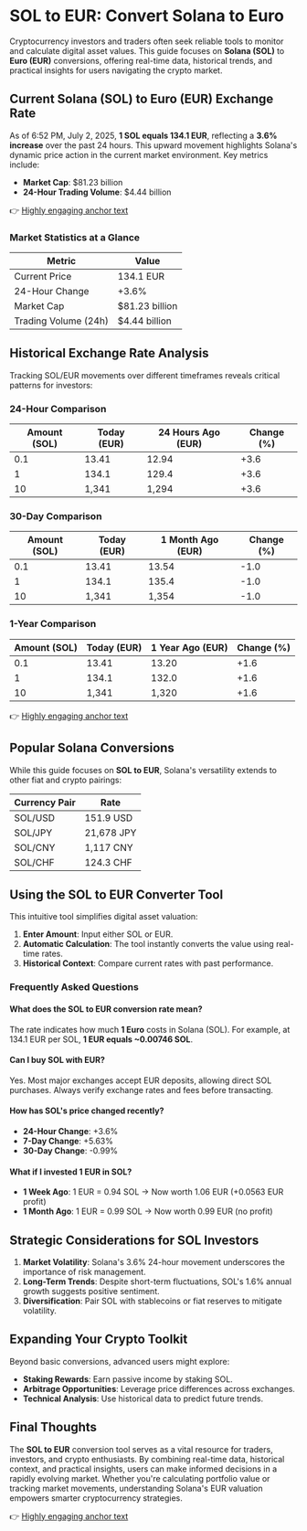 # SOL to EUR: Convert Solana to Euro  

Cryptocurrency investors and traders often seek reliable tools to monitor and calculate digital asset values. This guide focuses on **Solana (SOL)** to **Euro (EUR)** conversions, offering real-time data, historical trends, and practical insights for users navigating the crypto market.  

## Current Solana (SOL) to Euro (EUR) Exchange Rate  

As of 6:52 PM, July 2, 2025, **1 SOL equals 134.1 EUR**, reflecting a **3.6% increase** over the past 24 hours. This upward movement highlights Solana's dynamic price action in the current market environment. Key metrics include:  
- **Market Cap**: $81.23 billion  
- **24-Hour Trading Volume**: $4.44 billion  

👉 [Highly engaging anchor text](https://bit.ly/okx-bonus)  

### Market Statistics at a Glance  
| Metric                | Value               |  
|-----------------------|---------------------|  
| Current Price         | 134.1 EUR           |  
| 24-Hour Change        | +3.6%               |  
| Market Cap            | $81.23 billion      |  
| Trading Volume (24h)  | $4.44 billion       |  

## Historical Exchange Rate Analysis  

Tracking SOL/EUR movements over different timeframes reveals critical patterns for investors:  

### 24-Hour Comparison  
| Amount (SOL) | Today (EUR) | 24 Hours Ago (EUR) | Change (%) |  
|--------------|-------------|--------------------|------------|  
| 0.1          | 13.41       | 12.94              | +3.6       |  
| 1            | 134.1       | 129.4              | +3.6       |  
| 10           | 1,341       | 1,294              | +3.6       |  

### 30-Day Comparison  
| Amount (SOL) | Today (EUR) | 1 Month Ago (EUR) | Change (%) |  
|--------------|-------------|-------------------|------------|  
| 0.1          | 13.41       | 13.54             | -1.0       |  
| 1            | 134.1       | 135.4             | -1.0       |  
| 10           | 1,341       | 1,354             | -1.0       |  

### 1-Year Comparison  
| Amount (SOL) | Today (EUR) | 1 Year Ago (EUR) | Change (%) |  
|--------------|-------------|------------------|------------|  
| 0.1          | 13.41       | 13.20            | +1.6       |  
| 1            | 134.1       | 132.0            | +1.6       |  
| 10           | 1,341       | 1,320            | +1.6       |  

👉 [Highly engaging anchor text](https://bit.ly/okx-bonus)  

## Popular Solana Conversions  

While this guide focuses on **SOL to EUR**, Solana's versatility extends to other fiat and crypto pairings:  

| Currency Pair | Rate        |  
|---------------|-------------|  
| SOL/USD       | 151.9 USD   |  
| SOL/JPY       | 21,678 JPY  |  
| SOL/CNY       | 1,117 CNY   |  
| SOL/CHF       | 124.3 CHF   |  

## Using the SOL to EUR Converter Tool  

This intuitive tool simplifies digital asset valuation:  

1. **Enter Amount**: Input either SOL or EUR.  
2. **Automatic Calculation**: The tool instantly converts the value using real-time rates.  
3. **Historical Context**: Compare current rates with past performance.  

### Frequently Asked Questions  

#### What does the SOL to EUR conversion rate mean?  
The rate indicates how much **1 Euro** costs in Solana (SOL). For example, at 134.1 EUR per SOL, **1 EUR equals ~0.00746 SOL**.  

#### Can I buy SOL with EUR?  
Yes. Most major exchanges accept EUR deposits, allowing direct SOL purchases. Always verify exchange rates and fees before transacting.  

#### How has SOL's price changed recently?  
- **24-Hour Change**: +3.6%  
- **7-Day Change**: +5.63%  
- **30-Day Change**: -0.99%  

#### What if I invested 1 EUR in SOL?  
- **1 Week Ago**: 1 EUR = 0.94 SOL → Now worth 1.06 EUR (+0.0563 EUR profit)  
- **1 Month Ago**: 1 EUR = 0.99 SOL → Now worth 0.99 EUR (no profit)  

## Strategic Considerations for SOL Investors  

1. **Market Volatility**: Solana's 3.6% 24-hour movement underscores the importance of risk management.  
2. **Long-Term Trends**: Despite short-term fluctuations, SOL's 1.6% annual growth suggests positive sentiment.  
3. **Diversification**: Pair SOL with stablecoins or fiat reserves to mitigate volatility.  

## Expanding Your Crypto Toolkit  

Beyond basic conversions, advanced users might explore:  
- **Staking Rewards**: Earn passive income by staking SOL.  
- **Arbitrage Opportunities**: Leverage price differences across exchanges.  
- **Technical Analysis**: Use historical data to predict future trends.  

## Final Thoughts  

The **SOL to EUR** conversion tool serves as a vital resource for traders, investors, and crypto enthusiasts. By combining real-time data, historical context, and practical insights, users can make informed decisions in a rapidly evolving market. Whether you're calculating portfolio value or tracking market movements, understanding Solana's EUR valuation empowers smarter cryptocurrency strategies.  

👉 [Highly engaging anchor text](https://bit.ly/okx-bonus)  
